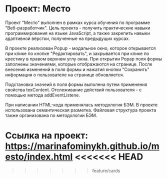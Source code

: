 # Проект: Место

Проект "Место" выполнен в рамках курса обучения по программе "Веб-разработчик". Цель проекта - получить практические навыки программирования на языке JavaScript, а также закрепить навыки адаптивной вёрстки, полученные на предыдущих курсах. 

В проекте реализован Popup - модальное окно, которое открывается при клике по кнопке "Редактировать", и закрывается при клике по крестику в правом верхнем углу окна. При открытии Popap поля формы заполнены значениями, которые отображаются на странице. После внесения изменений в поля формы и нажатия кнопки "Сохранить" информация о пользователе на странице обновляется. 

Подстановка значеий в поля формы выполена путем применения свойства texContent. Отслеживание действий пользователя - с помощью метода addEventListene. 

При написании HTML-кода применялась методология БЭМ. В проекте использована семантическая разметка. Файловая структура проекта также организована по методологии БЭМ.

Ссылка на проект: https://marinafominykh.github.io/mesto/index.html
<<<<<<< HEAD
=======

>>>>>>> feature/cards


